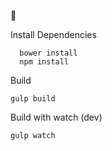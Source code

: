 🍆

Install Dependencies
```
  bower install
  npm install
```

Build
```
gulp build
```

Build with watch (dev)
```
gulp watch
```
